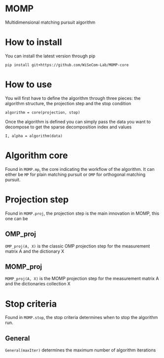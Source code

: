# MOMP
 Multidimensional matching pursuit algorithm

# How to install
You can install the latest version through pip
```
pip install git+https://github.com/WiSeCom-Lab/MOMP-core
```

# How to use
You will first have to define the algorithm through three pieces: the algorithm structure, the projection step and the stop condition
```
algorithm = core(projection, stop)
```
Once the algorithm is defined you can simply pass the data you want to decompose to get the sparse decomposition index and values
```
I, alpha = algorithm(data)
```

# Algorithm core
Found in `MOMP.mp`, the core indicating the workflow of the algorithm.
It can either be `MP` for plain matching pursuit or `OMP` for orthogonal matching pursuit.

# Projection step
Found in `MOMP.proj`, the projection step is the main innovation in MOMP, this one can be
## OMP_proj
`OMP_proj(A, X)` is the classic OMP projection step for the measurement matrix A and the dictionary X
## MOMP_proj
`MOMP_proj(A, X)` is the MOMP projection step for the measurement matrix A and the dictionaries collection X

# Stop criteria
Found in `MOMP.stop`, the stop criteria determines when to stop the algorithm run.
## General
`General(maxIter)` determines the maximum number of algorithm iterations
